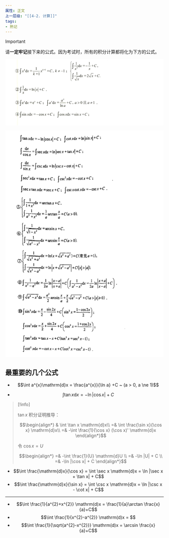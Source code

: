 ```yaml
---
属性: 正文
上一层级: "[[4-2. 计算]]"
tags:
- 熟记
---
```


> [!important]
>  
> 请**一定牢记**接下来的公式。因为考试时，所有的积分计算都将化为下方的公式。

![formula1](assets/basic_int_1.png)

![formula2](assets/basic_int_2.png)

## 最重要的几个公式

- $$\int a^{x}\mathrm{d}x = \frac{a^{x}}{\ln a} +C ~ (a > 0, a \ne 1)$$

- $$\int \tan x \mathrm{d}x = -\ln | \cos x| +C$$

> [!info]
>  
> $\tan x$ 积分证明推导：
> 
> $$\begin{align*} & \int \tan x \mathrm{d}x\\ =& \int \frac{\sin x}{\cos x} \mathrm{d}x\\ =& -\int \frac{1}{\cos x} (\cos x)' \mathrm{d}x \end{align*}$$
> 
> 令 $\cos x = U$
> 
> $$\begin{align*} =& -\int \frac{1}{U} \mathrm{d}U \\ =& -\ln |U| + C \\ =& -\ln |\cos x| + C \end{align*}$$

- $$\int \frac{\mathrm{d}x}{\cos x} = \int \sec x \mathrm{d}x = \ln |\sec x + \tan x| + C$$
- $$\int \frac{\mathrm{d}x}{\sin x} = \int \csc x \mathrm{d}x = \ln |\csc x - \cot x| + C$$

---

- $$\int \frac{1}{a^{2}+x^{2}} \mathrm(d)x = \frac{1}{a}\arctan \frac{x}{a}+C$$
- $$\int \frac{1}{x^{2}-a^{2}} \mathrm(d)x = $$
- $$\int \frac{1}{\sqrt{a^{2}-x^{2}}} \mathrm(d)x = \arcsin \frac{x}{a}+C$$